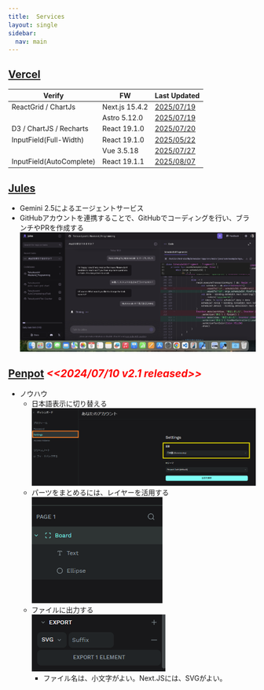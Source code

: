 ```yaml
---
title:  Services
layout: single
sidebar:
  nav: main
---
```


##  [Vercel](https://vercel.com/)

  |Verify                   |FW              |Last Updated
  |-------------------------|----------------|----------
  |ReactGrid / ChartJs      |Next.js 15.4.2  |[2025/07/19](https://next-grid-chart.vercel.app/)
  |                         |Astro 5.12.0    |[2025/07/19](https://astro-react-grid-chart.vercel.app/)
  |D3 / ChartJS / Recharts  |React 19.1.0    |[2025/07/20](https://graph-libraries.vercel.app/)
  |InputField(Full-Width)   |React 19.1.0    |[2025/05/22](https://ya-full-width-input-field.vercel.app/)
  |                         |Vue 3.5.18      |[2025/07/27](https://ya-full-width-input-field-for-vue.vercel.app/)
  |InputField(AutoComplete) |React 19.1.1    |[2025/08/07](https://auto-complete-input-field.vercel.app/)

##  [Jules](https://jules.google.com/)

- Gemini 2.5によるエージェントサービス
- GitHubアカウントを連携することで、GitHubでコーディングを行い、ブランチやPRを作成する
  ![Jules Agent](/images/Services/20250809_Jules.png)

##  [Penpot](https://design.penpot.app/) <span style="color: red;">*<<2024/07/10 v2.1 released>>*</span>
  - ノウハウ
    - 日本語表示に切り替える<BR />
      ![Setting](/images/Penpot/20240421_Setting.png)
    - パーツをまとめるには、レイヤーを活用する<BR />
      ![Layer](/images/Penpot/20240421_Layer.png)
    - ファイルに出力する<BR />
      ![Export](/images/Penpot/20240421_Export.png)
      - ファイル名は、小文字がよい。Next.JSには、SVGがよい。
